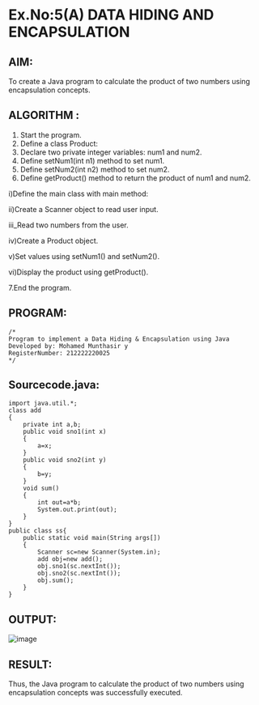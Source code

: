 # Ex.No:5(A)  DATA HIDING AND ENCAPSULATION
## AIM:
To create a Java program to calculate the product of two numbers using encapsulation concepts.

## ALGORITHM :
1.  Start the program.
2.  Define a class Product:
3.  Declare two private integer variables: num1 and num2.
4.  Define setNum1(int n1) method to set num1.
5.  Define setNum2(int n2) method to set num2.
6.  Define getProduct() method to return the product of num1 and num2.

i)Define the main class with main method:

ii)Create a Scanner object to read user input.

iii_Read two numbers from the user.

iv)Create a Product object.

v)Set values using setNum1() and setNum2().

vi)Display the product using getProduct().

7.End the program.

## PROGRAM:
 ```
/*
Program to implement a Data Hiding & Encapsulation using Java
Developed by: Mohamed Munthasir y
RegisterNumber: 212222220025
*/
```

## Sourcecode.java:

```
import java.util.*;
class add
{
    private int a,b;
    public void sno1(int x)
    {
        a=x;
    }
    public void sno2(int y)
    {
        b=y;
    }
    void sum()
    {
        int out=a*b;
        System.out.print(out);
    }
}
public class ss{
    public static void main(String args[])
    {
        Scanner sc=new Scanner(System.in);
        add obj=new add();
        obj.sno1(sc.nextInt());
        obj.sno2(sc.nextInt());
        obj.sum();
    }
}
```

## OUTPUT:

![image](https://github.com/user-attachments/assets/c5d1e44d-5c1d-49a5-872c-11c5ca75a7d3)


## RESULT:
Thus, the Java program to calculate the product of two numbers using encapsulation concepts was successfully executed.
